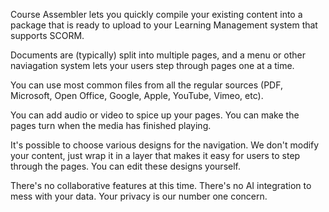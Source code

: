 Course Assembler lets you quickly compile your existing content into a package that is ready to upload to your Learning Management system that supports SCORM.

Documents are (typically) split into multiple pages, and a menu or other naviagation system lets your users step through pages one at a time.

You can use most common files from all the regular sources (PDF, Microsoft, Open Office, Google, Apple, YouTube, Vimeo, etc).

You can add audio or video to spice up your pages. You can make the pages turn when the media has finished playing.

It's possible to choose various designs for the navigation. We don't modify your content, just wrap it in a layer that makes it easy for users to step through the pages. You can edit these designs yourself.

There's no collaborative features at this time. There's no AI integration to mess with your data. Your privacy is our number one concern.